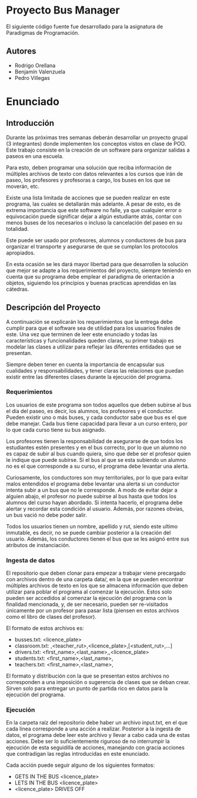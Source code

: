 # Proyecto Bus Manager
El siguiente código fuente fue desarrollado para la asignatura de Paradigmas de Programación.
## Autores
* Rodrigo Orellana
* Benjamín Valenzuela
* Pedro Villegas
# Enunciado
## Introducción
Durante las próximas tres semanas deberán desarrollar un proyecto grupal (3 integrantes) donde implementen los conceptos vistos en clase de POO. Este trabajo consiste en la creación de un software para organizar salidas a paseos en una escuela. 

Para esto, deben programar una solución que reciba información de múltiples archivos de texto con datos relevantes a los cursos que irán de paseo, los profesores y profesoras a cargo, los buses en los que se moverán, etc. 

Existe una lista limitada de acciones que se pueden realizar en este programa, las cuales se detallarán más adelante. A pesar de esto, es de extrema importancia que este software no falle, ya que cualquier error o equivocación puede significar dejar a algún estudiante atrás, contar con menos buses de los necesarios o incluso la cancelación del paseo en su totalidad. 

Este puede ser usado por profesores, alumnos y conductores de bus para organizar el transporte y asegurarse de que se cumplan los protocolos apropiados. 

En esta ocasión se les dará mayor libertad para que desarrollen la solución que mejor se adapte a los requerimientos del proyecto, siempre teniendo en cuenta que su programa debe emplear el paradigma de orientación a objetos, siguiendo los principios y buenas practicas aprendidas en las cátedras.

## Descripción del Proyecto
A continuación se explicarán los requerimientos que la entrega debe cumplir para que el software sea de utilidad para los usuarios finales de este. Una vez que terminen de leer este enunciado y todas las características y funcionalidades queden claras, su primer trabajo es modelar las clases a utilizar para reflejar las diferentes entidades que se presentan.

Siempre deben tener en cuenta la importancia de encapsular sus cualidades y responsabilidades, y tener claras las relaciones que puedan existir entre las diferentes clases durante la ejecución del programa.

### Requerimientos
Los usuarios de este programa son todos aquellos que deben subirse al bus el día del paseo, es decir, los alumnos, los profesores y el conductor. Pueden existir uno o más buses, y cada conductor sabe que bus es el que debe manejar. Cada bus tiene capacidad para llevar a un curso entero, por lo que cada curso tiene su bus asignado.

Los profesores tienen la responsabilidad de asegurarse de que todos los estudiantes estén presentes y en el bus correcto, por lo que un alumno no es capaz de subir al bus cuando quiera, sino que debe ser el profesor quien le indique que puede subirse. Si el bus al que se esta subiendo un alumno no es el que corresponde a su curso, el programa debe levantar una alerta.

Curiosamente, los conductores son muy territoriales, por lo que para evitar malos entendidos el programa debe levantar una alerta si un conductor intenta subir a un bus que no le corresponde. A modo de evitar dejar a alguien abajo, el profesor no puede subirse al bus hasta que todos los alumnos del curso hayan abordado. Si intenta hacerlo, el programa debe alertar y recordar esta condición al usuario. Además, por razones obvias, un bus vació no debe poder salir.

Todos los usuarios tienen un nombre, apellido y rut, siendo este ultimo inmutable, es decir, no se puede cambiar posterior a la creación del usuario. Además, los conductores tienen el bus que se les asignó entre sus atributos de instanciación.

### Ingesta de datos
El repositorio que deben clonar para empezar a trabajar viene precargado con archivos dentro de una carpeta data/, en la que se pueden encontrar múltiples archivos de texto en los que se almacena información que deben utilizar para poblar el programa al comenzar la ejecución. Estos solo pueden ser accedidos al comenzar la ejecución del programa con la finalidad mencionada, y, de ser necesario, pueden ser re-visitados únicamente por un profesor para pasar lista (piensen en estos archivos como el libro de clases del profesor).

El formato de estos archivos es:
* busses.txt: <licence_plate>
* classroom.txt: <name>,<teacher_rut>,<licence_plate>,[<student_rut>,...]
* drivers.txt: <first_name>,<last_name>,<rut>,<licence_plate>
* students.txt: <first_name>,<last_name>,<rut>
* teachers.txt: <first_name>,<last_name>,<rut>

El formato y distribución con la que se presentan estos archivos no corresponden a una imposición o sugerencia de clases que se deban crear. Sirven solo para entregar un punto de partida rico en datos para la ejecución del programa.

### Ejecución
En la carpeta raíz del repositorio debe haber un archivo input.txt, en el que cada linea corresponde a una acción a realizar. Posterior a la ingesta de datos, el programa debe leer este archivo y llevar a cabo cada una de estas acciones. Debe ser lo suficientemente riguroso de no interrumpir la ejecución de esta seguidilla de acciones, manejando con gracia acciones que contradigan las reglas introducidas en este enunciado.

Cada acción puede seguir alguno de los siguientes formatos:
* <rut> GETS IN THE BUS <licence_plate>
* <rut> LETS <rut> IN THE BUS <licence_plate>
* <licence_plate> DRIVES OFF
